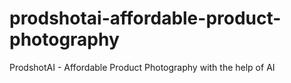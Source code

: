 # prodshotai-affordable-product-photography
ProdshotAI - Affordable Product Photography with the help of AI
